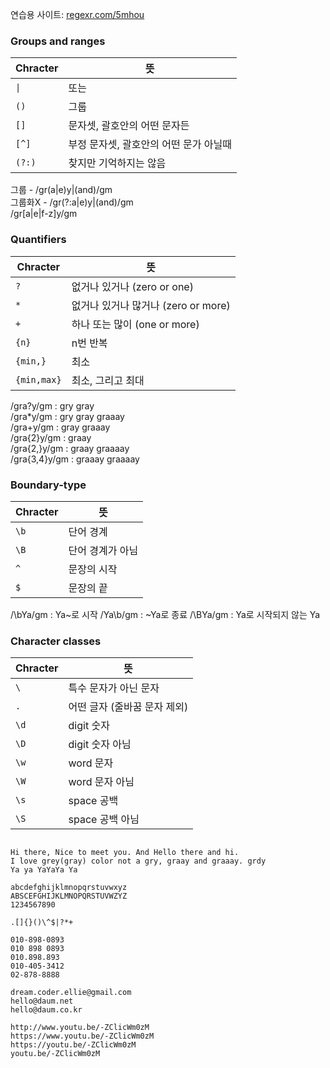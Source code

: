 연습용 사이트: [regexr.com/5mhou](https://regexr.com/5ml92)

### Groups and ranges

| Chracter | 뜻                                     |
| -------- | -------------------------------------- |
| `\|`     | 또는                                   |
| `()`     | 그룹                                   |
| `[]`     | 문자셋, 괄호안의 어떤 문자든           |
| `[^]`    | 부정 문자셋, 괄호안의 어떤 문가 아닐때 |
| `(?:)`   | 찾지만 기억하지는 않음                 |

그룹 - /gr(a|e)y|(and)/gm  
그룹화X - /gr(?:a|e)y|(and)/gm  
/gr[a|e|f-z]y/gm
### Quantifiers

| Chracter    | 뜻                                  |
| ----------- | ----------------------------------- |
| `?`         | 없거나 있거나 (zero or one)         |
| `*`         | 없거나 있거나 많거나 (zero or more) |
| `+`         | 하나 또는 많이 (one or more)        |
| `{n}`       | n번 반복                            |
| `{min,}`    | 최소                                |
| `{min,max}` | 최소, 그리고 최대                   |

/gra?y/gm : gry gray  
/gra*y/gm : gry gray graaay  
/gra+y/gm : gray graaay  
/gra{2}y/gm : graay  
/gra{2,}y/gm : graay graaaay  
/gra{3,4}y/gm : graaay graaaay  

### Boundary-type

| Chracter | 뜻               |
| -------- | ---------------- |
| `\b`     | 단어 경계        |
| `\B`     | 단어 경계가 아님 |
| `^`      | 문장의 시작      |
| `$`      | 문장의 끝        |

/\bYa/gm : Ya~로 시작
/Ya\b/gm : ~Ya로 종료
/\BYa/gm : Ya로 시작되지 않는 Ya

### Character classes

| Chracter | 뜻                           |
| -------- | ---------------------------- |
| `\`      | 특수 문자가 아닌 문자        |
| `.`      | 어떤 글자 (줄바꿈 문자 제외) |
| `\d`     | digit 숫자                   |
| `\D`     | digit 숫자 아님              |
| `\w`     | word 문자                    |
| `\W`     | word 문자 아님               |
| `\s`     | space 공백                   |
| `\S`     | space 공백 아님              |

```
  
Hi there, Nice to meet you. And Hello there and hi.
I love grey(gray) color not a gry, graay and graaay. grdy
Ya ya YaYaYa Ya

abcdefghijklmnopqrstuvwxyz
ABSCEFGHIJKLMNOPQRSTUVWZYZ
1234567890

.[]{}()\^$|?*+

010-898-0893
010 898 0893
010.898.893
010-405-3412
02-878-8888

dream.coder.ellie@gmail.com
hello@daum.net
hello@daum.co.kr

http://www.youtu.be/-ZClicWm0zM
https://www.youtu.be/-ZClicWm0zM
https://youtu.be/-ZClicWm0zM
youtu.be/-ZClicWm0zM
```
